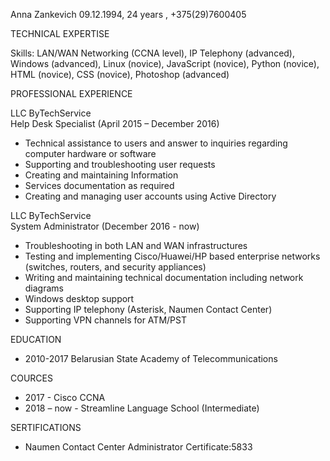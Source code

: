 Anna Zankevich 09.12.1994, 24 years , +375(29)7600405  

TECHNICAL EXPERTISE  

Skills:	LAN/WAN Networking (CCNA level), IP Telephony (advanced), Windows (advanced), Linux (novice), JavaScript (novice), Python (novice), HTML (novice), CSS (novice), Photoshop (advanced)  

PROFESSIONAL EXPERIENCE

LLC ByTechService  
Help Desk Specialist (April 2015 – December 2016)  
- Technical assistance to users and answer to inquiries regarding computer hardware or software 
- Supporting and troubleshooting user requests
- Creating and maintaining Information 
- Services documentation as required 
- Creating and managing user accounts using Active Directory

LLC ByTechService    
System Administrator (December 2016 - now)
- Troubleshooting in both LAN and WAN infrastructures 
- Testing and implementing Cisco/Huawei/HP based enterprise networks (switches, routers, and security appliances) 
- Writing and maintaining technical documentation including network diagrams 
- Windows desktop support 
- Supporting IP telephony (Asterisk, Naumen Contact Center)
-  Supporting VPN channels for ATM/PST

EDUCATION 
- 2010-2017	Belarusian State Academy of Telecommunications

COURCES
- 2017 - Cisco CCNA 
- 2018 – now - Streamline Language School (Intermediate) 

SERTIFICATIONS
- Naumen Contact Center Administrator Certificate:5833
